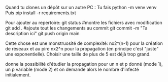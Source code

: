 Quand tu clones un dépôt sur un autre PC :
Tu fais python -m venv venv
Puis pip install -r requirements.txt

Pour ajouter au repertoire:
git status #montre les fichiers avec modification
git add .  #ajoute tout les changements au commit
git commit -m "Ta description ici" 
git push origin main





Cette chose est une monstruosité de complexité: nx2^(n-1) pour la création de réseaux et au pire nx2^n pour la propagation (en principe c'est "juste" une exponentielle).
Choisir une taille de plus de 5 est déjà trop grand.

donne la possibilité d'étudier la propagation pour un n et p donné (mode 1), un p variable (mode 2) et on demande alors le nombre d'infecté initialement. 